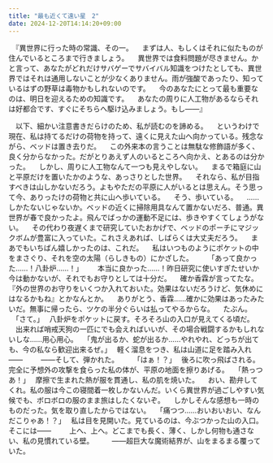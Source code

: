 ```yaml
---
title: "最も近くて遠い星　2"
date: 2024-12-20T14:14:20+09:00
---
```

　『異世界に行った時の常識、その一。
　まずは人、もしくはそれに似たものが住んでいるところまで行きましょう。
　異世界では食料問題が尽きません。かと言って、あなたがどれだけサバゲーでサバイバル知識をつけたとしても、異世界ではそれは通用しないことが少なくありません。雨が強酸であったり、知っているはずの野草は毒物かもしれないのです。
　今のあなたにとって最も重要なのは、明日を迎えるための知識です。
　あなたの周りに人工物があるならそれは好都合です、すぐにそちらへ駆け込みましょう。もし――』

　以下、細かい注意書きだらけのため、私が読むのを諦める。
　というわけで現在、私は持てるだけの荷物を持って、遠くに見えた山へ向かっている。残念ながら、ベッドは置き去りだ。
　この外来本の言うことは無駄な修飾語が多く、良く分からなかった。だがとりあえず人のいるところへ向かえ、とあるのは分かった。
　しかし、周りに人工物なんて一つも見えやしない。
　まるで箱庭に山と平原だけを置いたかのような、あっさりとした世界。
　それなら、私が目指すべきは山しかないだろう。よもやただの平原に人がいるとは思えん。そう思って今、ありったけの荷物と共に山へ歩いている。
　そう、歩いている。
　……しかたないじゃないか。ベッドの近くに掃除用具なんて置かないだろ、普通。異世界が春で良かったよ。飛んでばっかの運動不足には、歩きやすくてしょうがない。
　その代わり夜遅くまで研究していたおかげで、ベッドのポーチにマジックボムが豊富に入っていた。これさえあれば、しばらくは大丈夫だろう。
　まあでもいちばん嬉しかったのは、これだ。
　私はいつものようにポケットの中をまさぐり、それを空の太陽（らしきもの）にかざした。
　
　｢あって良かった……！八卦炉……！｣
　
　本当に良かった……！昨日研究に使いすぎたせいか今は動かないが、それでもお守りとしては十分だ。
　確か香霖が言ってたな。『外の世界のお守りをいくつか入れておいた。効果はないだろうけど、気休めにはなるかもね』とかなんとか。
　ありがとう、香霖……確かに効果はあったみたいだ。無事に帰ったら、ツケの半分ぐらいは払ってやるからな。
　たぶん。
　｢さて。｣
　八卦炉をポケットに戻す。そろそろ山の入口が見えてくる頃だ。
　出来れば哨戒天狗の一匹にでも会えればいいが、その場合戦闘するかもしれないしな……用心用心。
　｢鬼が出るか、蛇が出るか……やれやれ、どっちが出ても、今の私なら歓迎出来るぜ。｣
　軽く溜息をつき、私は山道に足を踏み入れ――
　
　――そして、弾かれた。
　
　｢はぁ！？｣
　後ろに吹っ飛ばされる。完全に予想外の攻撃を食らった私の体が、平原の地面を擦りあげる。
　｢熱っつあ！｣
　摩擦で生まれた熱が服を貫通し、私の肌を焼いた。
　おい、勘弁してくれ。私の服は今この寝間着一枚しかないんだ。いくら異世界が過ごしやすい気候でも、ボロボロの服のまま旅はしたくないぞ。
　しかしそんな感想も一時のものだった。気を取り直したからではない。
　｢痛つつ……おいおいおい、なんだこりゃあ！？｣
　私は目を見開いた。見ているのは、今ぶつかった山の入口。そこには――
　
　上へ、上へ。どこまでも長く、薄く、しかし何物も通さない、私の見慣れている壁。
　
　――超巨大な魔術結界が、山をまるまる覆っていた。
　
　
　
　
　
　
　
　
　
　
